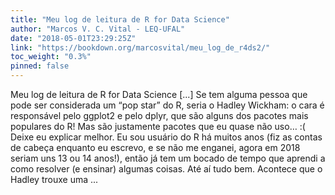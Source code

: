 ```yaml
---
title: "Meu log de leitura de R for Data Science"
author: "Marcos V. C. Vital - LEQ-UFAL"
date: "2018-05-01T23:29:25Z"
link: "https://bookdown.org/marcosvital/meu_log_de_r4ds2/"
toc_weight: "0.3%"
pinned: false
---
```


Meu log de leitura de R for Data Science [...] Se tem alguma pessoa que pode ser considerada um “pop star” do R, seria o Hadley Wickham: o cara é responsável pelo ggplot2 e pelo dplyr, que são alguns dos pacotes mais populares do R! Mas são justamente pacotes que eu quase não uso… :( Deixe eu explicar melhor. Eu sou usuário do R há muitos anos (fiz as contas de cabeça enquanto eu escrevo, e se não me enganei, agora em 2018 seriam uns 13 ou 14 anos!), então já tem um bocado de tempo que aprendi a como resolver (e ensinar) algumas coisas. Até aí tudo bem. Acontece que o Hadley trouxe uma ...
